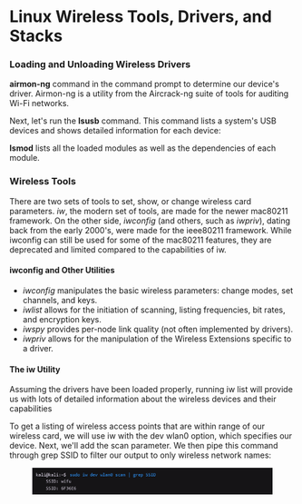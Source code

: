 # Linux Wireless Tools, Drivers, and Stacks

### Loading and Unloading Wireless Drivers

**airmon-ng** command in the command prompt to determine our device's driver. Airmon-ng is a utility from the Aircrack-ng suite of tools for auditing Wi-Fi networks.



Next, let's run the **lsusb** command. This command lists a system's USB devices and shows detailed information for each device:



**lsmod** lists all the loaded modules as well as the dependencies of each module.



### Wireless Tools

There are two sets of tools to set, show, or change wireless card parameters. _iw_, the modern set of tools, are made for the newer mac80211 framework. On the other side, _iwconfig_ (and others, such as _iwpriv_), dating back from the early 2000's, were made for the ieee80211 framework. While iwconfig can still be used for some of the mac80211 features, they are deprecated and limited compared to the capabilities of iw.

#### iwconfig and Other Utilities

* _iwconfig_ manipulates the basic wireless parameters: change modes, set channels, and keys.
* _iwlist_ allows for the initiation of scanning, listing frequencies, bit rates, and encryption keys.
* _iwspy_ provides per-node link quality (not often implemented by drivers).
* _iwpriv_ allows for the manipulation of the Wireless Extensions specific to a driver.

#### The iw Utility

Assuming the drivers have been loaded properly, running iw list will provide us with lots of detailed information about the wireless devices and their capabilities

To get a listing of wireless access points that are within range of our wireless card, we will use iw with the dev wlan0 option, which specifies our device. Next, we'll add the scan parameter. We then pipe this command through grep SSID to filter our output to only wireless network names:

<figure><img src="../.gitbook/assets/immagine.png" alt=""><figcaption></figcaption></figure>

